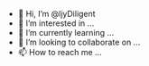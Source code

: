 - 👋 Hi, I’m @ljyDiligent
- 👀 I’m interested in ...
- 🌱 I’m currently learning ...
- 💞️ I’m looking to collaborate on ...
- 📫 How to reach me ...

<!---
ljyDiligent/ljyDiligent is a ✨ special ✨ repository because its `README.md` (this file) appears on your GitHub profile.
You can click the Preview link to take a look at your changes.
--->
